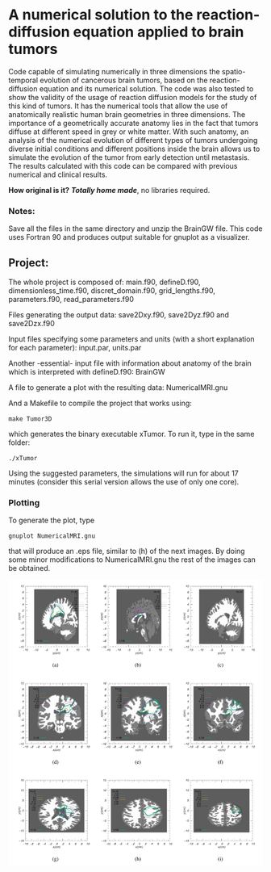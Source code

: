 # A numerical solution to the reaction-diffusion equation applied to brain tumors
Code capable of simulating numerically in three dimensions the spatio-temporal evolution of cancerous brain tumors, based on the reaction-diffusion equation and its numerical solution. The code was also tested to show the validity of the usage of reaction diffusion models for the study of this kind of tumors. It has the numerical tools that allow the use of anatomically realistic human brain geometries in three dimensions. The importance of a geometrically accurate anatomy lies in the fact that tumors diffuse at different speed in grey or white matter. With such anatomy, an analysis of the numerical evolution of different types of tumors undergoing diverse initial conditions and different positions inside the brain allows us to simulate the evolution of the tumor from early detection until metastasis. 
The results calculated with this code can be compared with previous numerical and clinical results. 

**How original is it?** ***Totally home made***, no libraries required.

### Notes:
Save all the files in the same directory and unzip the BrainGW file. This code uses Fortran 90 and produces output suitable for gnuplot as a visualizer.

## Project:
The whole project is composed of:
main.f90, defineD.f90, dimensionless_time.f90, discret_domain.f90, grid_lengths.f90, parameters.f90, read_parameters.f90 

Files generating the output data: 
save2Dxy.f90, save2Dyz.f90 and save2Dzx.f90

Input files specifying some parameters and units (with a short explanation for each parameter):
input.par, units.par

Another -essential- input file with information about anatomy of the brain which is interpreted with defineD.f90:
BrainGW

A file to generate a plot with the resulting data:
NumericalMRI.gnu

And a Makefile to compile the project that works using:
```
make Tumor3D
```
which generates the binary executable xTumor. To run it, type in the same folder:
```
./xTumor
```

Using the suggested parameters, the simulations will run for about 17 minutes (consider this serial version allows the use of only one core). 

### Plotting
To generate the plot, type
```
gnuplot NumericalMRI.gnu
```
that will produce an .eps file, similar to (h) of the next images. By doing some minor modifications to NumericalMRI.gnu the rest of the images can be obtained. 


![alt text](https://github.com/veneciachm/BrainTumors/blob/master/MRI-like.png)
